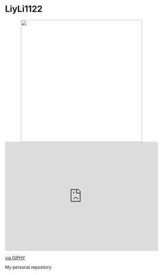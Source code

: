 # LiyLi1122
<div id="header" align="center">
  <img src="https://media.giphy.com/media/l3vR85PnGsBwu1PFK/giphy.gif" style="width:400px"/>
</div>

<div style="width:100%;height:0;padding-bottom:71%;position:relative;"><iframe src="https://giphy.com/embed/l3vR85PnGsBwu1PFK" width="100%" height="100%" style="position:absolute" frameBorder="0" class="giphy-embed" allowFullScreen></iframe></div><p><a href="https://giphy.com/gifs/mmoire-l3vR85PnGsBwu1PFK">via GIPHY</a></p>
My personal repository
